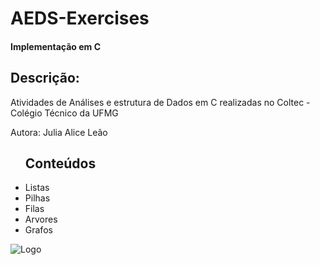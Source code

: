 # AEDS-Exercises
<h4>Implementação em C</h4>
<h2>Descrição:</h2>
<p>Atividades de Análises e estrutura de Dados em C realizadas no Coltec - Colégio Técnico da UFMG</p>
<p>Autora: Julia Alice Leão</p>
<ul><h2>Conteúdos</h2>
  <li>Listas</li>
  <li>Pilhas</li>
  <li>Filas</li>
  <li>Arvores</li>
  <li>Grafos</li>
</ul>
<img src="![IMG_20220717_015040](https://user-images.githubusercontent.com/104568516/181113899-6071b9e9-285b-42a6-a1ec-47ed7ce7e469.png)", alt="Logo">
